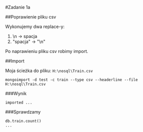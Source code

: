 #Zadanie 1a

##Poprawienie pliku csv

Wykonujemy dwa replace-y:
1. \n -> spacja
2. \"spacja\" -> \"\n\" 

Po naprawieniu pliku csv robimy import.

##Import

Moja ścieżka do pliku: `H:\nosql\Train.csv`

`mongoimport -d test -c train --type csv --headerline --file H:\nosql\Train.csv`

###Wynik

`imported ...`

###Sprawdzamy

	db.train.count()
	...


